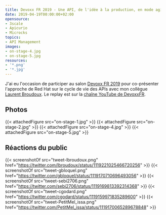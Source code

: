 ```yaml
---
title: Devoxx FR 2019 - Une API, de l'idée à la production, en mode agile avec Red Hat !
date: 2019-04-19T00:00:00+02:00
opensource:
- 3scale
- Apicurio
- Microcks
topics:
- API Management
images:
- on-stage-4.jpg
- on-stage-5.jpg
resources:
- '*.png'
- '*.jpg'
---
```


J'ai eu l'occasion de participer au salon [Devoxx FR 2019](https://cfp.devoxx.fr/2019/talks/conf.html) pour co-présenter l'approche de Red Hat sur le cycle de vie des APIs avec mon collègue [Laurent Broudoux](https://www.linkedin.com/in/laurentbroudoux/).
Le replay est sur la [chaîne YouTube de DevoxxFR](https://www.youtube.com/watch?v=7gbaM73CMFY).

## Photos

{{< attachedFigure src="on-stage-1.jpg" >}}
{{< attachedFigure src="on-stage-2.jpg" >}}
{{< attachedFigure src="on-stage-4.jpg" >}}
{{< attachedFigure src="on-stage-5.jpg" >}}

## Réactions du public

{{< screenshotOf src="tweet-lbroudoux.png" href="https://twitter.com/lbroudoux/status/1119221025466720256" >}}
{{< screenshotOf src="tweet-gbloquel.png" href="https://twitter.com/gbloquel/status/1119170710696493056" >}}
{{< screenshotOf src="tweet-sebi2706.png" href="https://twitter.com/sebi2706/status/1119169813392314368" >}}
{{< screenshotOf src="tweet-cgodard.png" href="https://twitter.com/cgodard/status/1119159971835289600" >}}
{{< screenshotOf src="tweet-PetitMel_issa.png" href="https://twitter.com/PetitMel_issa/status/1119170065289678848" >}}
